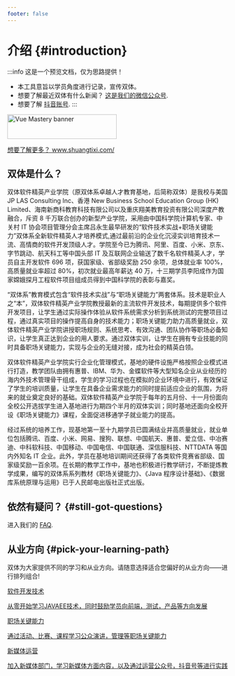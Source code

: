 ```yaml
---
footer: false
---
```


# 介绍 {#introduction}

:::info 这是一个预览文档，仅为思路提供！

- 本工具意旨以学员角度进行记录，宣传双体。
- 想要了解最近双体有什么新闻？ [这是我们的微信公众号](https://v2.vuejs.org/).
- 想要了解 [抖音账号](https://v3-migration.vuejs.org/).
  :::

<style src="@theme/styles/vue-mastery.css"></style>
<div class="vue-mastery-link">
  <a href="http://www.shuangtixi.com/" target="_blank">
    <div class="banner-wrapper">
      <img  alt="Vue Mastery banner" width="250px" height="56px" src="/images/logo.png" />
    </div>
    <p class="description">想要了解更多？ <span>www.shuangtixi.com/</span></p>
  </a>
</div>

## 双体是什么？

双体软件精英产业学院（原双体系卓越人才教育基地，后简称双体）是我校与美国 JP LAS Consulting Inc、香港 New Business School Education Group (HK) Limited、海南新商科教育科技有限公司以及重庆翔美教育投资有限公司深度产教融合，斥资 8 千万联合创办的新型产业学院，采用由中国科学院计算机专家、中关村 IT 协会项目管理分会主席吕永生最早研发的“软件技术实战+职场关键能力”双体系全新软件精英人才培养模式,通过最前沿的企业化沉浸实训培育技术一流、高情商的软件开发顶级人才。学院至今已为腾讯、阿里、百度、小米、京东、字节跳动、航天科工等中国头部 IT 及互联网企业输送了数千名软件精英人才，学员自主开发软件 696 项，获国家级、省部级奖励 250 余项，总体就业率 100%，高质量就业率超过 80%，初次就业最高年薪达 40 万，十三期学员李阳成作为国家嫦娥探月工程软件项目组成员得到中国科学院的表彰与嘉奖。

“双体系”教育模式包含“软件技术实战”与“职场关键能力”两套体系。技术是职业人之“本”，双体软件精英产业学院教授最新的主流软件开发技术，每期提供多个软件开发项目，让学生通过实际操作体验从软件系统需求分析到系统测试的完整项目过程，通过真实项目的操作提高自身的技术能力；职场关键能力助力高质量就业，双体软件精英产业学院讲授职场规则、系统思考、有效沟通、团队协作等职场必备知识，让学生真正达到企业的用人要求。通过双体实训，让学生在拥有专业技能的同时具备职场关键能力，实现与企业的无缝对接，成为社会的精英白领。

双体软件精英产业学院实行企业化管理模式，基地的硬件设施严格按照企业模式进行打造，教学团队由拥有惠普、IBM、华为、金蝶软件等大型知名企业从业经历的海内外技术管理骨干组成，学生的学习过程也在模拟的企业环境中进行，有效保证了学生的培训质量，让学生在具备企业需求能力的同时提前适应企业的氛围，为将来的就业奠定良好的基础。双体软件精英产业学院于每年的五月份、十一月份面向全校公开选拔学生进入基地进行为期四个半月的双体实训；同时基地还面向全校开设《职场关键能力》课程，全面促进移通学子就业能力的提高。

经过系统的培养工作，现基地第一至十九期学员已圆满结业并高质量就业，就业单位包括腾讯、百度、小米、网易、搜狗、联想、中国航天、惠普、爱立信、中冶赛迪、中科软科技、中国移动、中国电信、中国联通、深信服科技、NTTDATA 等国内外知名 IT 企业。此外，学员在基地培训期间还获得了各类软件竞赛省部级、国家级奖励一百余项。在长期的教学工作中，基地也积极进行教学研讨，不断提炼教学成果，编写的双体系系列教材《职场关键能力》、《Java 程序设计基础》、《数据库系统原理与运用》已于人民邮电出版社正式出版。

## 依然有疑问？ {#still-got-questions}

进入我们的 [FAQ](/about/faq).

## 从业方向 {#pick-your-learning-path}

双体为大家提供不同的学习和从业方向。请随意选择适合您偏好的从业方向——<span style="color:var(--vt-c-red)">进行排列组合</span>!

<div class="vt-box-container next-steps">
  <a class="vt-box" href="/guide/technology">
    <p class="next-steps-link">软件开发技术</p>
    <p class="next-steps-caption">从零开始学习JAVAEE技术，同时鼓励学员向前端，测试，产品等方向发展</p>
  </a>
  <a class="vt-box" href="/guide/workplace">
    <p class="next-steps-link">职场关键能力</p>
    <p class="next-steps-caption">通过活动、比赛、课程学习公众演讲，管理等职场关键能力</p>
  </a>
  <a class="vt-box" href="/guide/new-media">
    <p class="next-steps-link">新媒体运营</p>
    <p class="next-steps-caption">加入新媒体部门，学习新媒体方面内容，以及通过运营公众号，抖音号等进行实践</p>
  </a>
</div>
